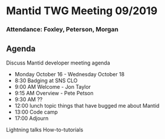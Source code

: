 # Mantid TWG Meeting 09/2019
### Attendance: Foxley, Peterson, Morgan

## Agenda
Discuss Mantid developer meeting agenda
- Monday October 16 - Wednesday October 18
- 8:30 Badging at SNS CLO
- 9:00 AM Welcome - Jon Taylor
- 9:15 AM Overview - Pete Petson
- 9:30 AM ??
- 12:00 lunch topic things that have bugged me about Mantid
- 13:00 Code camp
- 17:00 Adjourn

Lightning talks
How-to-tutorials
